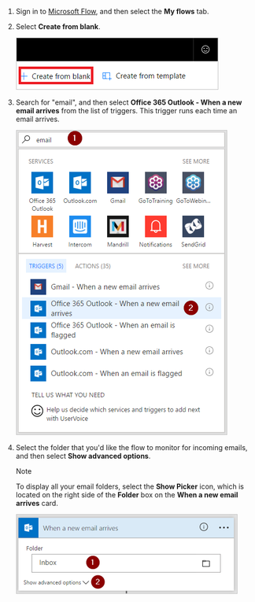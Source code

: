 1. Sign in to [Microsoft Flow](https://flow.microsoft.com), and then select the **My flows** tab.
2. Select **Create from blank**.
   
    ![blank flow](media/email-triggers/email-triggers-create-blank.png)
3. Search for "email", and then select **Office 365 Outlook - When a new email arrives** from the list of triggers. This trigger runs each time an email arrives.
   
    ![email trigger](media/email-triggers/email-triggers-1.png)
4. Select the folder that you'd like the flow to monitor for incoming emails, and then select **Show advanced options**.
   
     >[!NOTE]
     > To display all your email folders, select the **Show Picker** icon, which is located on the right side of the **Folder** box on the **When a new email arrives** card.
   
    ![folder property](media/email-triggers/email-triggers-subject-folder.png)

